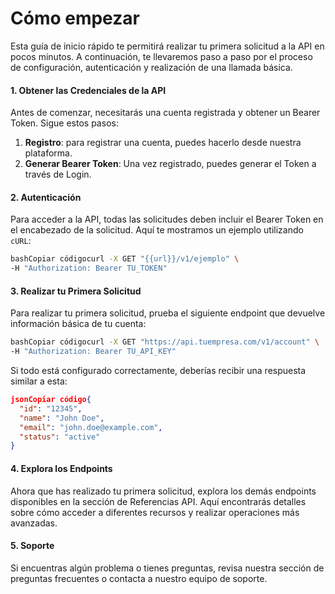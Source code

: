 # Cómo empezar

Esta guía de inicio rápido te permitirá realizar tu primera solicitud a la API en pocos minutos. A continuación, te llevaremos paso a paso por el proceso de configuración, autenticación y realización de una llamada básica.

#### 1. Obtener las Credenciales de la API

Antes de comenzar, necesitarás una cuenta registrada y obtener un Bearer Token. Sigue estos pasos:

1. **Registro**: para registrar una cuenta, puedes hacerlo desde nuestra plataforma.
2. **Generar Bearer Token**: Una vez registrado, puedes generar el Token a través de Login.

#### 2. Autenticación

Para acceder a la API, todas las solicitudes deben incluir el Bearer Token en el encabezado de la solicitud. Aquí te mostramos un ejemplo utilizando `cURL`:

```bash
bashCopiar códigocurl -X GET "{{url}}/v1/ejemplo" \
-H "Authorization: Bearer TU_TOKEN"
```

#### 3. Realizar tu Primera Solicitud

Para realizar tu primera solicitud, prueba el siguiente endpoint que devuelve información básica de tu cuenta:

```bash
bashCopiar códigocurl -X GET "https://api.tuempresa.com/v1/account" \
-H "Authorization: Bearer TU_API_KEY"
```

Si todo está configurado correctamente, deberías recibir una respuesta similar a esta:

```json
jsonCopiar código{
  "id": "12345",
  "name": "John Doe",
  "email": "john.doe@example.com",
  "status": "active"
}
```

#### 4. Explora los Endpoints

Ahora que has realizado tu primera solicitud, explora los demás endpoints disponibles en la sección de Referencias API. Aquí encontrarás detalles sobre cómo acceder a diferentes recursos y realizar operaciones más avanzadas.

#### 5. Soporte

Si encuentras algún problema o tienes preguntas, revisa nuestra sección de preguntas frecuentes o contacta a nuestro equipo de soporte.
